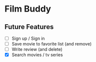 # Film Buddy

## Future Features

- [ ] Sign up / Sign in
- [ ] Save movie to favorite list (and remove)
- [ ] Write review (and delete)
- [x] Search movies / tv series
